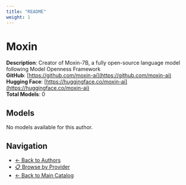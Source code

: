 ```yaml
---
title: "README"
weight: 1
---
```

# Moxin

**Description**: Creator of Moxin-7B, a fully open-source language model following Model Openness Framework  
**GitHub**: [https://github.com/moxin-ai](https://github.com/moxin-ai)  
**Hugging Face**: [https://huggingface.co/moxin-ai](https://huggingface.co/moxin-ai)  
**Total Models**: 0

## Models

No models available for this author.

## Navigation

- [← Back to Authors](../README.md)
- [📋 Browse by Provider](../../providers/README.md)
- [← Back to Main Catalog](../../README.md)
